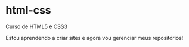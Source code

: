 # html-css
 Curso de HTML5 e CSS3

Estou aprendendo a criar sites e agora vou gerenciar meus
 repositórios!